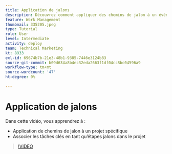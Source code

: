 ```yaml
---
title: Application de jalons
description: Découvrez comment appliquer des chemins de jalon à un événement [!DNL  Workfront] projet et associer des tâches clés en tant qu’étapes jalon du projet.
feature: Work Management
thumbnail: 335205.jpeg
type: Tutorial
role: User
level: Intermediate
activity: deploy
team: Technical Marketing
kt: 8933
exl-id: 69674b7b-21e3-48b1-9385-7446e3124b83
source-git-commit: b09d634a8b4ec32eda2663f1df04cc8bc04596a9
workflow-type: tm+mt
source-wordcount: '47'
ht-degree: 0%

---
```


# Application de jalons

Dans cette vidéo, vous apprendrez à :

* Application de chemins de jalon à un projet spécifique
* Associer les tâches clés en tant qu’étapes jalons dans le projet

>[!VIDEO](https://video.tv.adobe.com/v/335205/?quality=12)
